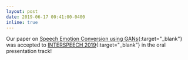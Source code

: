 ```yaml
---
layout: post
date: 2019-06-17 00:41:00-0400
inline: true
---
```



Our paper on [Speech Emotion Conversion using GANs](https://arxiv.org/abs/1811.01174){:target="\_blank"} was accepted to [INTERSPEECH 2019](https://www.interspeech2019.org/){:target="\_blank"} in the oral presentation track!
